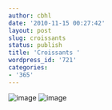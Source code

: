 ```yaml
---
author: cbhl
date: '2010-11-15 00:27:42'
layout: post
slug: croissants
status: publish
title: 'Croissants '
wordpress_id: '721'
categories:
- '365'
---
```


![image](http://blog.azuresky.ca/blog/wp-content/uploads/2010/11/wpid-IMG_20101115_002622.jpg)
![image](http://blog.azuresky.ca/blog/wp-content/uploads/2010/11/wpid-IMG_20101115_002640.jpg)
